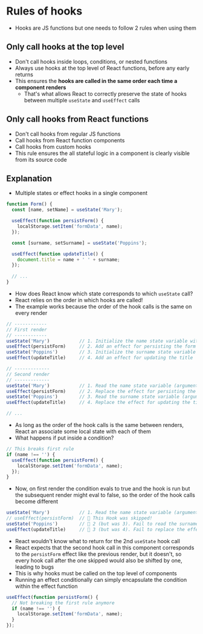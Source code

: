 # Rules of hooks

- Hooks are JS functions but one needs to follow 2 rules when using them

## Only call hooks at the top level

- Don't call hooks inside loops, conditions, or nested functions
- Always use hooks at the top level of React functions, before any early returns
- This ensures the **hooks are called in the same order each time a component renders**
  - That's what allows React to correctly preserve the state of hooks between multiple `useState` and `useEffect` calls

## Only call hooks from React functions

- Don't call hooks from regular JS functions
- Call hooks from React function components
- Call hooks from custom hooks
- This rule ensures the all stateful logic in a component is clearly visible from its source code

## Explanation

- Multiple states or effect hooks in a single component

```js
function Form() {
  const [name, setName] = useState('Mary');

  useEffect(function persistForm() {
    localStorage.setItem('formData', name);
  });

  const [surname, setSurname] = useState('Poppins');

  useEffect(function updateTitle() {
    document.title = name + ' ' + surname;
  });
  
  // ...
}
```

- How does React know which state corresponds to which `useState` call?
- React relies on the order in which hooks are called!
- The example works because the order of the hook calls is the same on every render

```js
// ------------
// First render
// ------------
useState('Mary')           // 1. Initialize the name state variable with 'Mary'
useEffect(persistForm)     // 2. Add an effect for persisting the form
useState('Poppins')        // 3. Initialize the surname state variable with 'Poppins'
useEffect(updateTitle)     // 4. Add an effect for updating the title

// -------------
// Second render
// -------------
useState('Mary')           // 1. Read the name state variable (argument is ignored)
useEffect(persistForm)     // 2. Replace the effect for persisting the form
useState('Poppins')        // 3. Read the surname state variable (argument is ignored)
useEffect(updateTitle)     // 4. Replace the effect for updating the title

// ...
```

- As long as the order of the hook calls is the same between renders, React an associate some local state with each of them
- What happens if put inside a condition?

```js
// This breaks first rule
if (name !== '') {
  useEffect(function persistForm() {
    localStorage.setItem('formData', name);
  });
}
```

- Now, on first render the condition evals to true and the hook is run but the subsequent render might eval to false, so the order of the hook calls become different

```js
useState('Mary')           // 1. Read the name state variable (argument is ignored)
// useEffect(persistForm)  // 🔴 This Hook was skipped!
useState('Poppins')        // 🔴 2 (but was 3). Fail to read the surname state variable
useEffect(updateTitle)     // 🔴 3 (but was 4). Fail to replace the effect
```

- React wouldn't know what to return for the 2nd `useState` hook call
- React expects that the second hook call in this component corresponds to the `persistForm` effect like the previous render, but it doesn't, so every hook call after the one skipped would also be shifted by one, leading to bugs
- This is why hooks must be called on the top level of components
- Running an effect conditionally can simply encapsulate the condition within the effect function

```js
useEffect(function persistForm() {
  // Not breaking the first rule anymore
  if (name !== '') {
    localStorage.setItem('formData', name);
  }
});
```